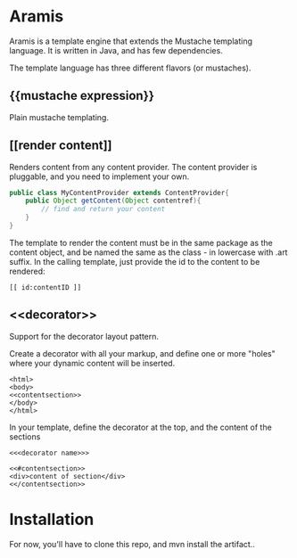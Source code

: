 Aramis
========

Aramis is a template engine that extends the Mustache templating language. It is written in Java, and has few dependencies.

The template language has three different flavors (or mustaches).

{{mustache expression}}
------
Plain mustache templating.


[[render content]]
-------
Renders content from any content provider. The content provider is pluggable, and you need to implement your own.

```java
public class MyContentProvider extends ContentProvider{
	public Object getContent(Object contentref){
		// find and return your content
	}
}
```

The template to render the content must be in the same package as the content object, and be named the same as the class - in lowercase with .art suffix.
In the calling template, just provide the id to the content to be rendered:

```
[[ id:contentID ]]
```


&lt;&lt;decorator>>
-------
Support for the decorator layout pattern. 

Create a decorator with all your markup, and define one or more "holes" where your dynamic content will be inserted.

```
<html>
<body>
<<contentsection>>
</body>
</html>

```

In your template, define the decorator at the top, and the content of the sections
```
<<<decorator name>>>

<<#contentsection>>
<div>content of section</div>
<</contentsection>>
```


Installation
=========

For now, you'll have to clone this repo, and mvn install the artifact..

